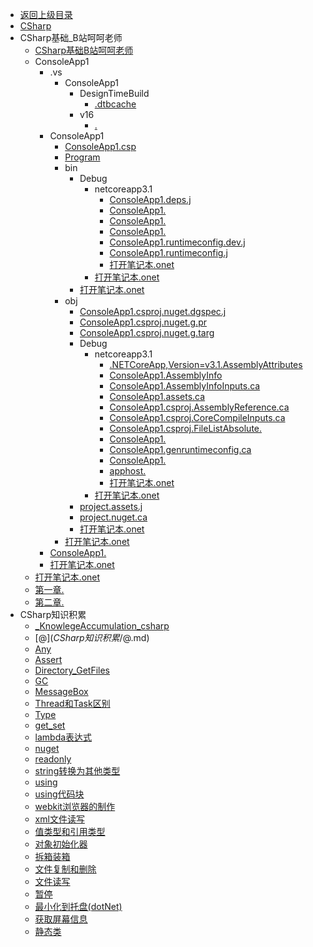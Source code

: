 - [返回上级目录](../_sidebar.md)
- [CSharp](CSharp.md)
- CSharp基础_B站呵呵老师
    - [CSharp基础B站呵呵老师](CSharp基础_B站呵呵老师/CSharp基础B站呵呵老师.md)
    - ConsoleApp1
        - .vs
            - ConsoleApp1
                - DesignTimeBuild
                    - [.dtbcache](CSharp基础_B站呵呵老师/ConsoleApp1/.vs/ConsoleApp1/DesignTimeBuild/.dtbcache.v2)
                - v16
                    - [.](CSharp基础_B站呵呵老师/ConsoleApp1/.vs/ConsoleApp1/v16/.suo)
        - ConsoleApp1
            - [ConsoleApp1.csp](CSharp基础_B站呵呵老师/ConsoleApp1/ConsoleApp1/ConsoleApp1.csproj)
            - [Program](CSharp基础_B站呵呵老师/ConsoleApp1/ConsoleApp1/Program.cs)
            - bin
                - Debug
                    - netcoreapp3.1
                        - [ConsoleApp1.deps.j](CSharp基础_B站呵呵老师/ConsoleApp1/ConsoleApp1/bin/Debug/netcoreapp3.1/ConsoleApp1.deps.json)
                        - [ConsoleApp1.](CSharp基础_B站呵呵老师/ConsoleApp1/ConsoleApp1/bin/Debug/netcoreapp3.1/ConsoleApp1.dll)
                        - [ConsoleApp1.](CSharp基础_B站呵呵老师/ConsoleApp1/ConsoleApp1/bin/Debug/netcoreapp3.1/ConsoleApp1.exe)
                        - [ConsoleApp1.](CSharp基础_B站呵呵老师/ConsoleApp1/ConsoleApp1/bin/Debug/netcoreapp3.1/ConsoleApp1.pdb)
                        - [ConsoleApp1.runtimeconfig.dev.j](CSharp基础_B站呵呵老师/ConsoleApp1/ConsoleApp1/bin/Debug/netcoreapp3.1/ConsoleApp1.runtimeconfig.dev.json)
                        - [ConsoleApp1.runtimeconfig.j](CSharp基础_B站呵呵老师/ConsoleApp1/ConsoleApp1/bin/Debug/netcoreapp3.1/ConsoleApp1.runtimeconfig.json)
                        - [打开笔记本.onet](CSharp基础_B站呵呵老师/ConsoleApp1/ConsoleApp1/bin/Debug/netcoreapp3.1/打开笔记本.onetoc2)
                    - [打开笔记本.onet](CSharp基础_B站呵呵老师/ConsoleApp1/ConsoleApp1/bin/Debug/打开笔记本.onetoc2)
                - [打开笔记本.onet](CSharp基础_B站呵呵老师/ConsoleApp1/ConsoleApp1/bin/打开笔记本.onetoc2)
            - obj
                - [ConsoleApp1.csproj.nuget.dgspec.j](CSharp基础_B站呵呵老师/ConsoleApp1/ConsoleApp1/obj/ConsoleApp1.csproj.nuget.dgspec.json)
                - [ConsoleApp1.csproj.nuget.g.pr](CSharp基础_B站呵呵老师/ConsoleApp1/ConsoleApp1/obj/ConsoleApp1.csproj.nuget.g.props)
                - [ConsoleApp1.csproj.nuget.g.targ](CSharp基础_B站呵呵老师/ConsoleApp1/ConsoleApp1/obj/ConsoleApp1.csproj.nuget.g.targets)
                - Debug
                    - netcoreapp3.1
                        - [.NETCoreApp,Version=v3.1.AssemblyAttributes](CSharp基础_B站呵呵老师/ConsoleApp1/ConsoleApp1/obj/Debug/netcoreapp3.1/.NETCoreApp,Version=v3.1.AssemblyAttributes.cs)
                        - [ConsoleApp1.AssemblyInfo](CSharp基础_B站呵呵老师/ConsoleApp1/ConsoleApp1/obj/Debug/netcoreapp3.1/ConsoleApp1.AssemblyInfo.cs)
                        - [ConsoleApp1.AssemblyInfoInputs.ca](CSharp基础_B站呵呵老师/ConsoleApp1/ConsoleApp1/obj/Debug/netcoreapp3.1/ConsoleApp1.AssemblyInfoInputs.cache)
                        - [ConsoleApp1.assets.ca](CSharp基础_B站呵呵老师/ConsoleApp1/ConsoleApp1/obj/Debug/netcoreapp3.1/ConsoleApp1.assets.cache)
                        - [ConsoleApp1.csproj.AssemblyReference.ca](CSharp基础_B站呵呵老师/ConsoleApp1/ConsoleApp1/obj/Debug/netcoreapp3.1/ConsoleApp1.csproj.AssemblyReference.cache)
                        - [ConsoleApp1.csproj.CoreCompileInputs.ca](CSharp基础_B站呵呵老师/ConsoleApp1/ConsoleApp1/obj/Debug/netcoreapp3.1/ConsoleApp1.csproj.CoreCompileInputs.cache)
                        - [ConsoleApp1.csproj.FileListAbsolute.](CSharp基础_B站呵呵老师/ConsoleApp1/ConsoleApp1/obj/Debug/netcoreapp3.1/ConsoleApp1.csproj.FileListAbsolute.txt)
                        - [ConsoleApp1.](CSharp基础_B站呵呵老师/ConsoleApp1/ConsoleApp1/obj/Debug/netcoreapp3.1/ConsoleApp1.dll)
                        - [ConsoleApp1.genruntimeconfig.ca](CSharp基础_B站呵呵老师/ConsoleApp1/ConsoleApp1/obj/Debug/netcoreapp3.1/ConsoleApp1.genruntimeconfig.cache)
                        - [ConsoleApp1.](CSharp基础_B站呵呵老师/ConsoleApp1/ConsoleApp1/obj/Debug/netcoreapp3.1/ConsoleApp1.pdb)
                        - [apphost.](CSharp基础_B站呵呵老师/ConsoleApp1/ConsoleApp1/obj/Debug/netcoreapp3.1/apphost.exe)
                        - [打开笔记本.onet](CSharp基础_B站呵呵老师/ConsoleApp1/ConsoleApp1/obj/Debug/netcoreapp3.1/打开笔记本.onetoc2)
                    - [打开笔记本.onet](CSharp基础_B站呵呵老师/ConsoleApp1/ConsoleApp1/obj/Debug/打开笔记本.onetoc2)
                - [project.assets.j](CSharp基础_B站呵呵老师/ConsoleApp1/ConsoleApp1/obj/project.assets.json)
                - [project.nuget.ca](CSharp基础_B站呵呵老师/ConsoleApp1/ConsoleApp1/obj/project.nuget.cache)
                - [打开笔记本.onet](CSharp基础_B站呵呵老师/ConsoleApp1/ConsoleApp1/obj/打开笔记本.onetoc2)
            - [打开笔记本.onet](CSharp基础_B站呵呵老师/ConsoleApp1/ConsoleApp1/打开笔记本.onetoc2)
        - [ConsoleApp1.](CSharp基础_B站呵呵老师/ConsoleApp1/ConsoleApp1.sln)
        - [打开笔记本.onet](CSharp基础_B站呵呵老师/ConsoleApp1/打开笔记本.onetoc2)
    - [打开笔记本.onet](CSharp基础_B站呵呵老师/打开笔记本.onetoc2)
    - [第一章.](CSharp基础_B站呵呵老师/第一章.one)
    - [第二章.](CSharp基础_B站呵呵老师/第二章.one)
- CSharp知识积累
    - [_KnowlegeAccumulation_csharp](CSharp知识积累/_KnowlegeAccumulation_csharp.md)
    - [$@](CSharp知识积累/$@.md)
    - [Any](CSharp知识积累/Any.md)
    - [Assert](CSharp知识积累/Assert.md)
    - [Directory_GetFiles](CSharp知识积累/Directory_GetFiles.md)
    - [GC](CSharp知识积累/GC.md)
    - [MessageBox](CSharp知识积累/MessageBox.md)
    - [Thread和Task区别](CSharp知识积累/Thread和Task区别.md)
    - [Type](CSharp知识积累/Type.md)
    - [get_set](CSharp知识积累/get_set.md)
    - [lambda表达式](CSharp知识积累/lambda表达式.md)
    - [nuget](CSharp知识积累/nuget.md)
    - [readonly](CSharp知识积累/readonly.md)
    - [string转换为其他类型](CSharp知识积累/string转换为其他类型.md)
    - [using](CSharp知识积累/using.md)
    - [using代码块](CSharp知识积累/using代码块.md)
    - [webkit浏览器的制作](CSharp知识积累/webkit浏览器的制作.md)
    - [xml文件读写](CSharp知识积累/xml文件读写.md)
    - [值类型和引用类型](CSharp知识积累/值类型和引用类型.md)
    - [对象初始化器](CSharp知识积累/对象初始化器.md)
    - [拆箱装箱](CSharp知识积累/拆箱装箱.md)
    - [文件复制和删除](CSharp知识积累/文件复制和删除.md)
    - [文件读写](CSharp知识积累/文件读写.md)
    - [暂停](CSharp知识积累/暂停.md)
    - [最小化到托盘(dotNet)](CSharp知识积累/最小化到托盘(dotNet).md)
    - [获取屏幕信息](CSharp知识积累/获取屏幕信息.md)
    - [静态类](CSharp知识积累/静态类.md)
